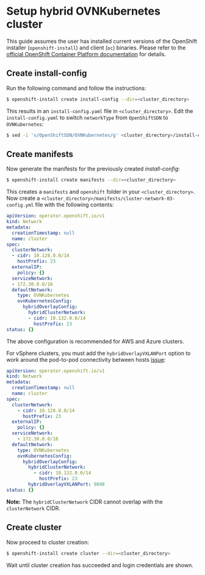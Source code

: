 # Setup hybrid OVNKubernetes cluster

This guide assumes the user has installed current versions of the OpenShift installer (`openshift-install`) and client (`oc`) binaries.
Please refer to the [official OpenShift Container Platform documentation](https://docs.openshift.com/container-platform/4.5/welcome/index.html) for details.

## Create install-config

Run the following command and follow the instructions:
```sh
$ openshift-install create install-config --dir=<cluster_directory>
```

This results in an `install-config.yaml` file in `<cluster_directory>`.
Edit the `install-config.yaml` to switch `networkType` from
`OpenShiftSDN` to `OVNKubernetes`:
```sh
$ sed -i 's/OpenShiftSDN/OVNKubernetes/g' <cluster_directory>/install-config.yaml
```

## Create manifests

Now generate the manifests for the previously created *install-config*:
```sh
$ openshift-install create manifests --dir=<cluster_directory>
```

This creates a `manifests` and `openshift` folder in your `<cluster_directory>`.
Now create a `<cluster_directory>/manifests/cluster-network-03-config.yml` file with the following contents:
```yml
apiVersion: operator.openshift.io/v1
kind: Network
metadata:
  creationTimestamp: null
  name: cluster
spec:
  clusterNetwork:
  - cidr: 10.128.0.0/14
    hostPrefix: 23
  externalIP:
    policy: {}
  serviceNetwork:
  - 172.30.0.0/16
  defaultNetwork:
    type: OVNKubernetes
    ovnKubernetesConfig:
      hybridOverlayConfig:
        hybridClusterNetwork:
        - cidr: 10.132.0.0/14
          hostPrefix: 23
status: {}
```
The above configuration is recommended for AWS and Azure clusters.

For vSphere clusters, you must add the `hybridOverlayVXLANPort` option to work around the pod-to-pod connectivity
between hosts [issue](https://docs.microsoft.com/en-us/virtualization/windowscontainers/kubernetes/common-problems#pod-to-pod-connectivity-between-hosts-is-broken-on-my-kubernetes-cluster-running-on-vsphere):
```yml
apiVersion: operator.openshift.io/v1
kind: Network
metadata:
  creationTimestamp: null
  name: cluster
spec:
  clusterNetwork:
    - cidr: 10.128.0.0/14
      hostPrefix: 23
  externalIP:
    policy: {}
  serviceNetwork:
    - 172.30.0.0/16
  defaultNetwork:
    type: OVNKubernetes
    ovnKubernetesConfig:
      hybridOverlayConfig:
        hybridClusterNetwork:
          - cidr: 10.132.0.0/14
            hostPrefix: 23
        hybridOverlayVXLANPort: 9898
status: {}
```

**Note:** The `hybridClusterNetwork` CIDR cannot overlap with the `clusterNetwork` CIDR.

## Create cluster

Now proceed to cluster creation:
```sh
$ openshift-install create cluster --dir=<cluster_directory>
```

Wait until cluster creation has succeeded and login credentials are shown.
